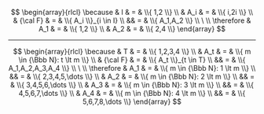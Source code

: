 $$
\begin{array}{rlcl}
\because &
I & = & \\{ 1,2 \\}
\\
& A_i & = & \\{ i,2i \\}
\\
& {\cal F} & = & \\{ A_i \\}_{i \in I}
\\
&&  = & \\{ A_1,A_2 \\}
\\
\ 
\\
\therefore &
A_1 & = & \\{ 1,2 \\}
\\
& A_2 & = & \\{ 2,4 \\}
\end{array}
$$

----

$$
\begin{array}{rlcl}
\because &
T & = & \\{ 1,2,3,4 \\}
\\
& A_t & = & \\{ m \in {\Bbb N}: t \lt m \\}
\\
& {\cal F} & = & \\{ A_t \\}_{t \in T}
\\
&& = & \\{ A_1,A_2,A_3,A_4 \\}
\\
\ 
\\
\therefore &
A_1 & = & \\{ m \in {\Bbb N}: 1 \lt m \\}
\\
&& = & \\{ 2,3,4,5,\dots \\}
\\
& A_2 & = & \\{ m \in {\Bbb N}: 2 \lt m \\}
\\
&& = & \\{ 3,4,5,6,\dots \\}
\\
& A_3 & = & \\{ m \in {\Bbb N}: 3 \lt m \\}
\\
&& = & \\{ 4,5,6,7,\dots \\}
\\
& A_4 & = & \\{ m \in {\Bbb N}: 4 \lt m \\}
\\
&& = & \\{ 5,6,7,8,\dots \\}
\end{array}
$$
